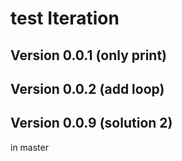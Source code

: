 # test Iteration

## Version 0.0.1 (only print)

## Version 0.0.2 (add loop)


## Version 0.0.9 (solution 2)
in master